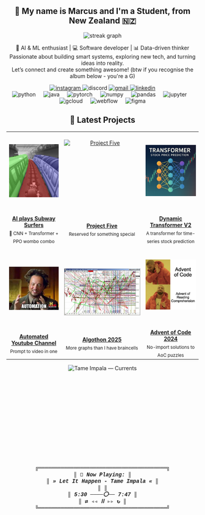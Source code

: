 <h2 align="center">👋 My name is Marcus and I'm a Student, from New Zealand 🇳🇿</h2>

<div align="center">
  <img src="https://streak-stats.demolab.com?user=Marques-079&locale=en&mode=daily&theme=dracula&hide_border=false&border_radius=5" height="150" alt="streak graph" />
</div>

<p align="center">
  🤖 AI & ML enthusiast | 💻 Software developer | 📊 Data-driven thinker<br>
  Passionate about building smart systems, exploring new tech, and turning ideas into reality.<br>
  Let’s connect and create something awesome! (btw if you recognise the album below - you're a G)
</p>

<div align="center">
  <a href="https://www.instagram.com/marcusochan/" target="_blank">
    <img src="https://img.shields.io/static/v1?message=Instagram&logo=instagram&label=&color=E4405F&logoColor=white&labelColor=&style=for-the-badge" height="35" alt="instagram" />
  </a>
  <img src="https://img.shields.io/static/v1?message=marce4523&logo=discord&label=Discord&color=808080&logoColor=white&labelColor=7289DA&style=for-the-badge" height="35" alt="discord" />
  <a href="mailto:marcus.o.chan@gmail.com" target="_blank">
    <img src="https://img.shields.io/static/v1?message=Gmail&logo=gmail&label=&color=D14836&logoColor=white&labelColor=&style=for-the-badge" height="35" alt="gmail" />
  </a>
  <a href="https://www.linkedin.com/in/marcus-chan-019136338/" target="_blank">
    <img src="https://img.shields.io/static/v1?message=LinkedIn&logo=linkedin&label=&color=0077B5&logoColor=white&labelColor=&style=for-the-badge" height="35" alt="linkedin" />
  </a>
</div>

<div align="center">
  <img src="https://cdn.jsdelivr.net/gh/devicons/devicon/icons/python/python-original.svg" height="30" alt="python" />
  <img width="12" />
  <img src="https://cdn.jsdelivr.net/gh/devicons/devicon/icons/java/java-original.svg" height="30" alt="java" />
  <img width="12" />
  <img src="https://cdn.jsdelivr.net/gh/devicons/devicon/icons/pytorch/pytorch-original.svg" height="30" alt="pytorch" />
  <img width="12" />
  <img src="https://cdn.jsdelivr.net/gh/devicons/devicon/icons/numpy/numpy-original.svg" height="30" alt="numpy" />
  <img width="12" />
  <img src="https://cdn.jsdelivr.net/gh/devicons/devicon/icons/pandas/pandas-original.svg" height="30" alt="pandas" />
  <img width="12" />
  <img src="https://cdn.jsdelivr.net/gh/devicons/devicon/icons/jupyter/jupyter-original.svg" height="30" alt="jupyter" />
  <img width="12" />
  <img src="https://cdn.jsdelivr.net/gh/devicons/devicon/icons/googlecloud/googlecloud-original.svg" height="30" alt="gcloud" />
  <img width="12" />
  <img src="https://cdn.jsdelivr.net/gh/devicons/devicon/icons/webflow/webflow-original.svg" height="30" alt="webflow" />
  <img width="12" />
  <img src="https://cdn.jsdelivr.net/gh/devicons/devicon/icons/figma/figma-original.svg" height="30" alt="figma" />
</div>

<h2 align="center">🌟 Latest Projects</h2>

<div align="center">
  <table align="center" width="90%">
    <tbody>
      <!-- ROW 1 -->
      <tr>
        <td align="center" width="33%">
          <a href="https://github.com/Marques-079/Ai-plays-SubwaySurfers">
            <img src="https://github.com/Marques-079/Ai-plays-SubwaySurfers/raw/ce738084cf4d34a9f7500e18d35e8db240206eb1/Images/Screenshot%20-githubmmain1.png"
                 alt="AI plays Subway Surfers" style="display:block;margin:0 auto;width:200px;height:200px;object-fit:contain;" />
          </a>
          <br />
          <a href="https://github.com/Marques-079/Ai-plays-SubwaySurfers"><strong>AI plays Subway Surfers</strong></a>
          <br /><sub>🚧 CNN + Transformer + PPO wombo combo</sub>
        </td>
        <td align="center" width="33%">
          <a href="https://github.com/Marques-079/REPO-FIVE">
            <img src="https://raw.githubusercontent.com/Marques-079/REPO-FIVE/branch/path/to/thumbnail.png"
                 alt="Project Five" style="display:block;margin:0 auto;width:200px;height:200px;object-fit:contain;" />
          </a>
          <br />
          <a href="https://github.com/Marques-079/REPO-FIVE"><strong>Project Five</strong></a>
          <br /><sub>Reserved for something special</sub>
        </td>
        <td align="center" width="33%">
          <a href="https://github.com/Marques-079/dynamictransformerV2">
            <img src="https://github.com/Marques-079/Ai-plays-SubwaySurfers/raw/ce738084cf4d34a9f7500e18d35e8db240206eb1/Images/Screenshot%202025-05-06.png"
                 alt="Dynamic Transformer V2" style="display:block;margin:0 auto;width:200px;height:200px;object-fit:contain;" />
          </a>
          <br />
          <a href="https://github.com/Marques-079/dynamictransformerV2"><strong>Dynamic Transformer V2</strong></a>
          <br /><sub>A transformer for time-series stock prediction</sub>
        </td>
      </tr>
      <!-- ROW 2 -->
      <tr>
        <td align="center" width="33%">
          <a href="https://github.com/Marques-079/more-attention">
            <img src="https://github.com/Marques-079/Marques-079/blob/e53b16d8d3f22b5deb7c4e90f704597a41f7edcf/github_automaiton.jpeg"
                 alt="Project Four" style="display:block;margin:0 auto;width:200px;height:200px;object-fit:contain;" />
          </a>
          <br />
          <a href="https://github.com/Marques-079/more-attention"><strong>Automated Youtube Channel</strong></a>
          <br /><sub>Prompt to video in one</sub>
        </td> 
        <td align="center" width="33%">
          <a href="https://github.com/Marques-079/2025-algothon">
            <img src="https://github.com/Marques-079/Marques-079/blob/e53b16d8d3f22b5deb7c4e90f704597a41f7edcf/963df710823a4759331d95545f2977d9.jpg"
                 alt="Project Five" style="display:block;margin:0 auto;width:200px;height:200px;object-fit:contain;" />
          </a>
          <br />
          <a href="https://github.com/Marques-079/2025-algothon"><strong>Algothon 2025</strong></a>
          <br /><sub>More graphs than I have braincells</sub>
        </td>
        <td align="center" width="33%">
          <a href="https://github.com/Marques-079/Advent-of-Code-2024---No-imports">
            <img src="https://github.com/Marques-079/Ai-plays-SubwaySurfers/raw/ce738084cf4d34a9f7500e18d35e8db240206eb1/Images/Screenshot%202025-05-0.png"
                 alt="Advent of Code 2024 – No imports" style="display:block;margin:0 auto;width:200px;height:200px;object-fit:contain;" />
          </a>
          <br />
          <a href="https://github.com/Marques-079/Advent-of-Code-2024---No-imports"><strong>Advent of Code 2024</strong></a>
          <br /><sub>No-import solutions to AoC puzzles</sub>
        </td>
      </tr>
    </tbody>
  </table>
</div>

<div align="center"
     style="display:flex;justify-content:center;align-items:center;gap:12px;flex-wrap:wrap;margin:12px 0;">
  <img src="https://upload.wikimedia.org/wikipedia/en/9/9b/Tame_Impala_-_Currents.png"
       height="250"
       alt="Tame Impala — Currents"
       style="display:block;margin:0;border:0;box-shadow:none;" />

  <h5 style="margin:0;
             font-family: SFMono-Regular,Consolas,'Liberation Mono',Menlo,monospace;
             line-height:1.25; font-weight:600; text-align:center;">
    ╔════════════════════════════════════════╗<br>
    ║ 🎵 Now Playing:                        ║<br>
    ║ » Let It Happen - Tame Impala «        ║<br>
    ║                                        ║<br>
    ║ 5:30 ────〇── 7:47                     ║<br>
    ║   ⇄   ◃◃   ⅠⅠ   ▹▹   ↻                 ║<br>
    ╚════════════════════════════════════════╝
  </h5>
</div>
